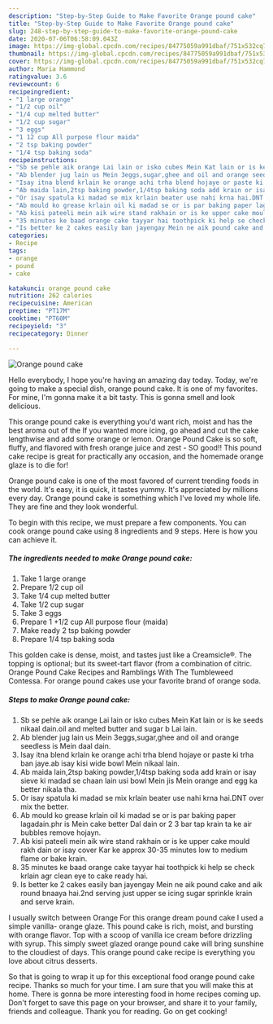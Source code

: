 ```yaml
---
description: "Step-by-Step Guide to Make Favorite Orange pound cake"
title: "Step-by-Step Guide to Make Favorite Orange pound cake"
slug: 248-step-by-step-guide-to-make-favorite-orange-pound-cake
date: 2020-07-06T06:58:09.043Z
image: https://img-global.cpcdn.com/recipes/84775059a991dbaf/751x532cq70/orange-pound-cake-recipe-main-photo.jpg
thumbnail: https://img-global.cpcdn.com/recipes/84775059a991dbaf/751x532cq70/orange-pound-cake-recipe-main-photo.jpg
cover: https://img-global.cpcdn.com/recipes/84775059a991dbaf/751x532cq70/orange-pound-cake-recipe-main-photo.jpg
author: Maria Hammond
ratingvalue: 3.6
reviewcount: 6
recipeingredient:
- "1 large orange"
- "1/2 cup oil"
- "1/4 cup melted butter"
- "1/2 cup sugar"
- "3 eggs"
- "1 12 cup All purpose flour maida"
- "2 tsp baking powder"
- "1/4 tsp baking soda"
recipeinstructions:
- "Sb se pehle aik orange Lai lain or isko cubes Mein Kat lain or is ke seeds nikaal dain.oil and melted butter and sugar b Lai lain."
- "Ab blender jug lain us Mein 3eggs,sugar,ghee and oil and orange seedless is Mein daal dain."
- "Isay itna blend krlain ke orange achi trha blend hojaye or paste ki trha ban jaye.ab isay kisi wide bowl Mein nikaal lain."
- "Ab maida lain,2tsp baking powder,1/4tsp baking soda add krain or isay sieve ki madad se chaan lain usi bowl Mein jis Mein orange and egg ka better nikala tha."
- "Or isay spatula ki madad se mix krlain beater use nahi krna hai.DNT over mix the better."
- "Ab mould ko grease krlain oil ki madad se or is par baking paper lagadain.phr is Mein cake better Dal dain or 2 3 bar tap krain ta ke air bubbles remove hojayn."
- "Ab kisi pateeli mein aik wire stand rakhain or is ke upper cake mould rakh dain or isay cover Kar ke approx 30-35 minutes low to medium flame or bake krain."
- "35 minutes ke baad orange cake tayyar hai toothpick ki help se check krlain agr clean eye to cake ready hai."
- "Is better ke 2 cakes easily ban jayengay Mein ne aik pound cake and aik round bnaaya hai.2nd serving just upper se icing sugar sprinkle krain and serve krain."
categories:
- Recipe
tags:
- orange
- pound
- cake

katakunci: orange pound cake 
nutrition: 262 calories
recipecuisine: American
preptime: "PT17M"
cooktime: "PT60M"
recipeyield: "3"
recipecategory: Dinner

---
```



![Orange pound cake](https://img-global.cpcdn.com/recipes/84775059a991dbaf/751x532cq70/orange-pound-cake-recipe-main-photo.jpg)

Hello everybody, I hope you're having an amazing day today. Today, we're going to make a special dish, orange pound cake. It is one of my favorites. For mine, I'm gonna make it a bit tasty. This is gonna smell and look delicious.

This orange pound cake is everything you&#39;d want rich, moist and has the best aroma out of the If you wanted more icing, go ahead and cut the cake lengthwise and add some orange or lemon. Orange Pound Cake is so soft, fluffy, and flavored with fresh orange juice and zest - SO good!! This pound cake recipe is great for practically any occasion, and the homemade orange glaze is to die for!

Orange pound cake is one of the most favored of current trending foods in the world. It's easy, it is quick, it tastes yummy. It's appreciated by millions every day. Orange pound cake is something which I've loved my whole life. They are fine and they look wonderful.


To begin with this recipe, we must prepare a few components. You can cook orange pound cake using 8 ingredients and 9 steps. Here is how you can achieve it.

<!--inarticleads1-->

##### The ingredients needed to make Orange pound cake:

1. Take 1 large orange
1. Prepare 1/2 cup oil
1. Take 1/4 cup melted butter
1. Take 1/2 cup sugar
1. Take 3 eggs
1. Prepare 1 +1/2 cup All purpose flour (maida)
1. Make ready 2 tsp baking powder
1. Prepare 1/4 tsp baking soda


This golden cake is dense, moist, and tastes just like a Creamsicle®. The topping is optional; but its sweet-tart flavor (from a combination of citric. Orange Pound Cake Recipes and Ramblings With The Tumbleweed Contessa. For orange pound cakes use your favorite brand of orange soda. 

<!--inarticleads2-->

##### Steps to make Orange pound cake:

1. Sb se pehle aik orange Lai lain or isko cubes Mein Kat lain or is ke seeds nikaal dain.oil and melted butter and sugar b Lai lain.
1. Ab blender jug lain us Mein 3eggs,sugar,ghee and oil and orange seedless is Mein daal dain.
1. Isay itna blend krlain ke orange achi trha blend hojaye or paste ki trha ban jaye.ab isay kisi wide bowl Mein nikaal lain.
1. Ab maida lain,2tsp baking powder,1/4tsp baking soda add krain or isay sieve ki madad se chaan lain usi bowl Mein jis Mein orange and egg ka better nikala tha.
1. Or isay spatula ki madad se mix krlain beater use nahi krna hai.DNT over mix the better.
1. Ab mould ko grease krlain oil ki madad se or is par baking paper lagadain.phr is Mein cake better Dal dain or 2 3 bar tap krain ta ke air bubbles remove hojayn.
1. Ab kisi pateeli mein aik wire stand rakhain or is ke upper cake mould rakh dain or isay cover Kar ke approx 30-35 minutes low to medium flame or bake krain.
1. 35 minutes ke baad orange cake tayyar hai toothpick ki help se check krlain agr clean eye to cake ready hai.
1. Is better ke 2 cakes easily ban jayengay Mein ne aik pound cake and aik round bnaaya hai.2nd serving just upper se icing sugar sprinkle krain and serve krain.


I usually switch between Orange For this orange dream pound cake I used a simple vanilla- orange glaze. This pound cake is rich, moist, and bursting with orange flavor. Top with a scoop of vanilla ice cream before drizzling with syrup. This simply sweet glazed orange pound cake will bring sunshine to the cloudiest of days. This orange pound cake recipe is everything you love about citrus desserts. 

So that is going to wrap it up for this exceptional food orange pound cake recipe. Thanks so much for your time. I am sure that you will make this at home. There is gonna be more interesting food in home recipes coming up. Don't forget to save this page on your browser, and share it to your family, friends and colleague. Thank you for reading. Go on get cooking!
